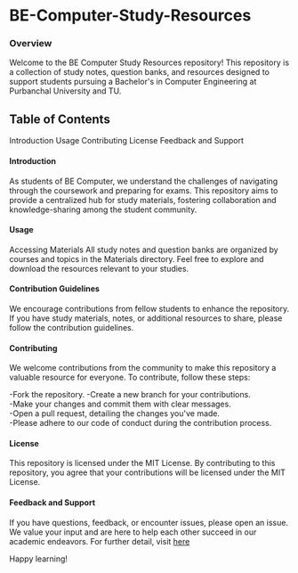# BE-Computer-Study-Resources

### Overview
Welcome to the BE Computer Study Resources repository! This repository is a collection of study notes, question banks, 
and resources designed to support students pursuing a Bachelor's in Computer Engineering at Purbanchal University and TU.

## Table of Contents
Introduction
Usage
Contributing
License
Feedback and Support

#### Introduction
As students of BE Computer, we understand the challenges of navigating through the coursework and preparing for exams. 
This repository aims to provide a centralized hub for study materials, fostering collaboration and knowledge-sharing among the student community.

#### Usage
Accessing Materials
All study notes and question banks are organized by courses and topics in the Materials directory. Feel free to explore and download the resources relevant to your studies.

#### Contribution Guidelines
We encourage contributions from fellow students to enhance the repository. If you have study materials, notes, or additional resources to share, please follow the contribution guidelines.

#### Contributing
We welcome contributions from the community to make this repository a valuable resource for everyone. To contribute, follow these steps:

-Fork the repository.
-Create a new branch for your contributions.  
-Make your changes and commit them with clear messages.  
-Open a pull request, detailing the changes you've made.  
-Please adhere to our code of conduct during the contribution process.  

#### License
This repository is licensed under the MIT License. By contributing to this repository, you agree that your contributions will be licensed under the MIT License.

#### Feedback and Support
If you have questions, feedback, or encounter issues, please open an issue. We value your input and are here to help each other succeed in our academic endeavors.
For further detail, visit [here](https://sudipseth.com.np)

Happy learning!
